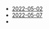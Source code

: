 - [2022-05-02](../2022/05/May-02-2022.md#Applications)
- [2022-05-07](../2022/05/May-07-2022.md#Applications)
- 